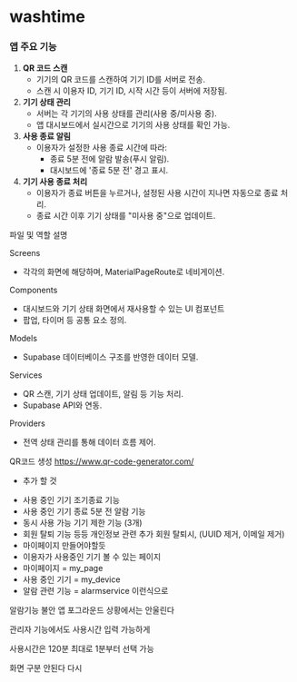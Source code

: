 # washtime

### **앱 주요 기능**

1. **QR 코드 스캔**
   - 기기의 QR 코드를 스캔하여 기기 ID를 서버로 전송.
   - 스캔 시 이용자 ID, 기기 ID, 시작 시간 등이 서버에 저장됨.
2. **기기 상태 관리**
   - 서버는 각 기기의 사용 상태를 관리(사용 중/미사용 중).
   - 앱 대시보드에서 실시간으로 기기의 사용 상태를 확인 가능.
3. **사용 종료 알림**
   - 이용자가 설정한 사용 종료 시간에 따라:
     - 종료 5분 전에 알람 발송(푸시 알림).
     - 대시보드에 '종료 5분 전' 경고 표시.
4. **기기 사용 종료 처리**
   - 이용자가 종료 버튼을 누르거나, 설정된 사용 시간이 지나면 자동으로 종료 처리.
   - 종료 시간 이후 기기 상태를 "미사용 중"으로 업데이트.

파일 및 역할 설명

Screens

- 각각의 화면에 해당하며, MaterialPageRoute로 네비게이션.

Components

- 대시보드와 기기 상태 화면에서 재사용할 수 있는 UI 컴포넌트
- 팝업, 타이머 등 공통 요소 정의.

Models

- Supabase 데이터베이스 구조를 반영한 데이터 모델.

Services

- QR 스캔, 기기 상태 업데이트, 알림 등 기능 처리.
- Supabase API와 연동.

Providers

- 전역 상태 관리를 통해 데이터 흐름 제어.

QR코드 생성
https://www.qr-code-generator.com/

- 추가 할 것

* 사용 중인 기기 조기종료 기능
* 사용 중인 기기 종료 5분 전 알람 기능
* 동시 사용 가능 기기 제한 기능 (3개)
* 회원 탈퇴 기능 등등 개인정보 관련 추가 회원 탈퇴시, (UUID 제거, 이메일 제거)
* 마이페이지 만들어야할듯
* 이용자가 사용중인 기기 볼 수 있는 페이지
* 마이페이지 = my_page
* 사용 중인 기기 = my_device
* 알람 관련 기능 = alarmservice 이런식으로

알람기능 불안
앱 포그라운드 상황에서는 안울린다

관리자 기능에서도 사용시간 입력 가능하게

사용시간은 120분 최대로 1분부터 선택 가능

화면 구분 안된다 다시
